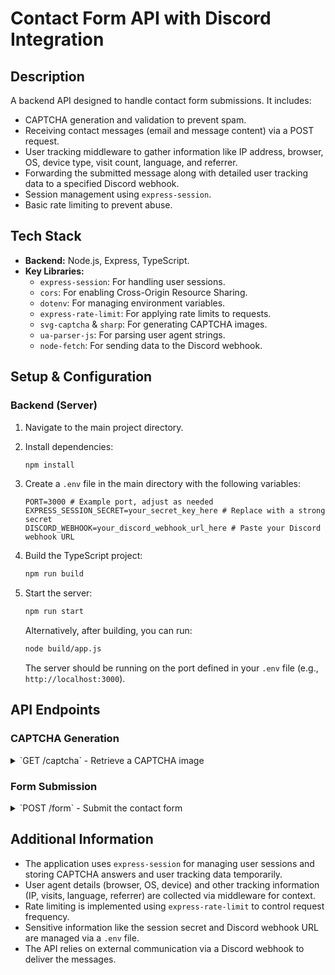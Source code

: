 # Contact Form API with Discord Integration

## Description

A backend API designed to handle contact form submissions. It includes:

* CAPTCHA generation and validation to prevent spam.
* Receiving contact messages (email and message content) via a POST request.
* User tracking middleware to gather information like IP address, browser, OS, device type, visit count, language, and referrer.
* Forwarding the submitted message along with detailed user tracking data to a specified Discord webhook.
* Session management using `express-session`.
* Basic rate limiting to prevent abuse.

## Tech Stack

* **Backend:** Node.js, Express, TypeScript.
* **Key Libraries:**
    * `express-session`: For handling user sessions.
    * `cors`: For enabling Cross-Origin Resource Sharing.
    * `dotenv`: For managing environment variables.
    * `express-rate-limit`: For applying rate limits to requests.
    * `svg-captcha` & `sharp`: For generating CAPTCHA images.
    * `ua-parser-js`: For parsing user agent strings.
    * `node-fetch`: For sending data to the Discord webhook.

## Setup & Configuration

### Backend (Server)

1.  Navigate to the main project directory.
2.  Install dependencies:
    ```bash
    npm install
    ```
   
3.  Create a `.env` file in the main directory with the following variables:
    ```dotenv
    PORT=3000 # Example port, adjust as needed
    EXPRESS_SESSION_SECRET=your_secret_key_here # Replace with a strong secret
    DISCORD_WEBHOOK=your_discord_webhook_url_here # Paste your Discord webhook URL
    ```
4.  Build the TypeScript project:
    ```bash
    npm run build
    ```
   
5.  Start the server:
    ```bash
    npm run start
    ```
   
    Alternatively, after building, you can run:
    ```bash
    node build/app.js
    ```
    The server should be running on the port defined in your `.env` file (e.g., `http://localhost:3000`).

## API Endpoints

### CAPTCHA Generation

<details>
<summary>`GET /captcha` - Retrieve a CAPTCHA image</summary>

**Description:** Generates a new CAPTCHA image (as a PNG) and stores the corresponding answer text in the user's session.

**Response:**
* **Content-Type:** `text/html` (containing an `<img>` tag with base64 PNG data).
* **Example:** `<img src="data:image/png;base64,..." alt="captcha-image" />`
</details>

### Form Submission

<details>
<summary>`POST /form` - Submit the contact form</summary>

**Description:** Receives the contact form data, validates the CAPTCHA answer against the value stored in the session, and forwards the message along with user tracking details to the configured Discord webhook. The CAPTCHA answer is cleared from the session after attempting submission.

**Request Body:**
```json
{
  "email": "String", // User's email address (Note: currently not explicitly used in the webhook message format)
  "message": "String", // The user's message content
  "captcha": "String" // The user's answer to the CAPTCHA
}
```


**Response Body (Success):**
```text
Successfully sent message!
```


**Response Body (Error):**
* `400 Bad Request` - "Wrong captcha!" (if CAPTCHA fails).
* `400 Bad Request` - "Please enter a message!" (if message is missing or too short).
* `400 Bad Request` - "Please reload the page!" (if no CAPTCHA answer exists in the session).
* `400 Bad Request` - "Invalid JSON format" (if the request body is malformed).
* `429 Too Many Requests` - "Slow down!" (if rate limit is exceeded).
</details>

## Additional Information

* The application uses `express-session` for managing user sessions and storing CAPTCHA answers and user tracking data temporarily.
* User agent details (browser, OS, device) and other tracking information (IP, visits, language, referrer) are collected via middleware for context.
* Rate limiting is implemented using `express-rate-limit` to control request frequency.
* Sensitive information like the session secret and Discord webhook URL are managed via a `.env` file.
* The API relies on external communication via a Discord webhook to deliver the messages.
